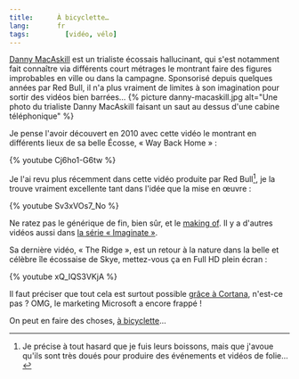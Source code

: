 ```yaml
---
title:      À bicyclette…
lang:       fr
tags:		  [vidéo, vélo]
---
```


[Danny MacAskill](http://fr.wikipedia.org/wiki/Danny_MacAskill) est un trialiste écossais hallucinant, qui s'est notamment fait connaître via différents court métrages le montrant faire des figures improbables en ville ou dans la campagne. Sponsorisé depuis quelques années par Red Bull, il n'a plus vraiment de limites à son imagination pour sortir des vidéos bien barrées…
{% picture danny-macaskill.jpg alt="Une photo du trialiste Danny MacAskill faisant un saut au dessus d'une cabine téléphonique" %}

Je pense l'avoir découvert en 2010 avec cette vidéo le montrant en différents lieux de sa belle Écosse, « Way Back Home » :

{% youtube Cj6ho1-G6tw %}

Je l'ai revu plus récemment dans cette vidéo produite par Red Bull[^1], je la trouve vraiment excellente tant dans l'idée que la mise en œuvre :

{% youtube Sv3xVOs7_No %}

Ne ratez pas le générique de fin, bien sûr, et le [making of](http://imaginate.redbull.com/behind-the-scenes). Il y a d'autres vidéos aussi dans [la série « Imaginate »](http://imaginate.redbull.com/).

Sa dernière vidéo, « The Ridge », est un retour à la nature dans la belle et célèbre île écossaise de Skye, mettez-vous ça en Full HD plein écran :

{% youtube xQ_IQS3VKjA %}

Il faut préciser que tout cela est surtout possible [grâce à Cortana](https://www.youtube.com/watch?v=WC1KwpRPm7s), n'est-ce pas ? OMG, le marketing Microsoft a encore frappé !

On peut en faire des choses, [à bicyclette](https://www.youtube.com/watch?v=WizGTZtjgvo)…


[^1]: Je précise à tout hasard que je fuis leurs boissons, mais que j'avoue qu'ils sont très doués pour produire des événements et vidéos de folie…




